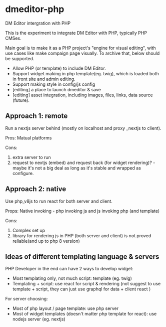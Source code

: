 # dmeditor-php
DM Editor intergration with PHP


This is the experiment to integrate DM Editor with PHP, typically PHP CMSes. 

Main goal is to make it as a PHP project's "engine for visual editing", with use cases like make compaign page visually. To archive that, below should be supported.

- Allow PHP (or template) to include DM Editor.
- Support widget making in php template(eg. twig), which is loaded both in front site and admin editing.
- Support making style in config/js config
- [editing] a place to launch dmeditor & save
- [editing] asset integration, including images, files, links, data source (future).

Approach 1: remote
------
Run a nextjs server behind (mostly on localhost and proxy _nextjs to client).

Pros: 
Matual platforms

Cons: 
1) extra server to run
2) request to nextjs (embed) and request back (for widget rendering)? - maybe it's not a big deal as long as it's stable and wrapped as configure.



Approach 2: native
------
Use php_v8js to run react for both server and client.

Props:
Native invoking - php invoking js and js invoking php (and template)

Cons: 
1) Complex set up
2) library for rendering js in PHP (both server and client) is not proved reliable(and up to php 8 version)
 

Ideas of different templating language & servers
-----
PHP Developer in the end can have 2 ways to develop widget:

- Most templating only, not much script: template (eg. twig)
- Templating + script: use react for script & rendering (not suggest to use template + script, they can just use graphql for data + client react )

For server choosing:

- Most of php layout / page template: use php server
- Most of widget templates (doesn't matter php template for react): use nodejs server (eg. nextjs)


